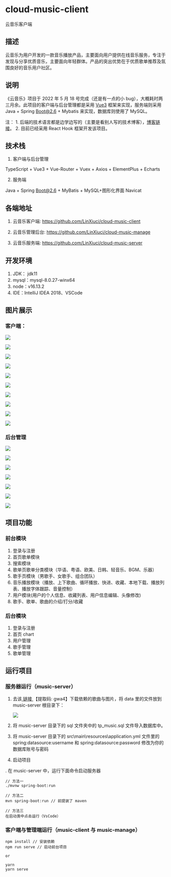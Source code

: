 # cloud-music-client

云音乐客户端

## 描述

云音乐为用户开发的一款音乐播放产品，主要面向用户提供在线音乐服务，专注于发现与分享优质音乐，主要面向年轻群体。产品的突出优势在于优质歌单推荐及氛围良好的音乐用户社区。

## 说明

《云音乐》项目于 2022 年 5 月 18 号完成（还是有一点的小 bug），大概耗时两三月余。此项目的客户端与后台管理都是采用 <a href="https://staging-cn.vuejs.org/">Vue3</a> 框架来实现，服务端则采用 Java + Spring Boot@2.6 + Mybatis 来实现，数据库则使用了 MySQL。

注： 1. 后端的技术语言都是边学边写的（主要是看别人写的技术博客），<a href="https://www.javaboy.org/springboot/">博客链接</a>。 2. 目前已经采用 React Hook 框架开发该项目。

## 技术栈

1. 客户端与后台管理

TypeScript + Vue3 + Vue-Router + Vuex + Axios + ElementPlus + Echarts

2. 服务端

Java + Spring Boot@2.6 + MyBatis + MySQL+图形化界面 Navicat

## 各端地址

1. 云音乐客户端: https://github.com/LinXiuci/cloud-music-client

2. 云音乐管理后台: https://github.com/LinXiuci/cloud-music-manage

3. 云音乐服务端: https://github.com/LinXiuci/cloud-music-server

## 开发环境

1. JDK： jdk11
2. mysql：mysql-8.0.27-winx64
3. node：v16.13.2
4. IDE：IntelliJ IDEA 2018、VSCode

## 图片展示

### 客户端：

![](https://raw.githubusercontent.com/LinXiuci/image/main/img/m1.png)<br/>

![](https://raw.githubusercontent.com/LinXiuci/image/main/img/m2.png)<br/>

![](https://raw.githubusercontent.com/LinXiuci/image/main/img/m3.png)<br/>

![](https://raw.githubusercontent.com/LinXiuci/image/main/img/m4.png)<br/>

![](https://raw.githubusercontent.com/LinXiuci/image/main/img/m5.png)<br/>

![](https://raw.githubusercontent.com/LinXiuci/image/main/img/m6.png)<br/>

![](https://raw.githubusercontent.com/LinXiuci/image/main/img/m7.png)<br/>

![](https://raw.githubusercontent.com/LinXiuci/image/main/img/m10.png)<br/>

![](https://raw.githubusercontent.com/LinXiuci/image/main/img/m8.png)<br/>

![](https://raw.githubusercontent.com/LinXiuci/image/main/img/m11.png)<br/>

### 后台管理

![](https://raw.githubusercontent.com/LinXiuci/image/main/img/pc4.png)<br/>

![](https://raw.githubusercontent.com/LinXiuci/image/main/img/pc1.png)<br/>

![](https://raw.githubusercontent.com/LinXiuci/image/main/img/pc2.png)<br/>

![](https://raw.githubusercontent.com/LinXiuci/image/main/img/pc3.png)<br/>

![](https://raw.githubusercontent.com/LinXiuci/image/main/img/pc5.png)<br/>

![](https://raw.githubusercontent.com/LinXiuci/image/main/img/pc7.png)<br/>

![](https://raw.githubusercontent.com/LinXiuci/image/main/img/pc6.png)<br/>

## 项目功能

### 前台模块

1. 登录与注册
2. 首页歌单模块
3. 搜索模块
4. 歌单页歌单分类模块（华语、粤语、欧美、日韩、轻音乐、BGM、乐器）
5. 歌手页模块（男歌手、女歌手、组合团队）
6. 音乐播放模块（播放、上下歌曲、循环播放、快进、收藏、本地下载、播放列表、播放字体跟踪、音量控制）
7. 用户模块(用户的个人信息、收藏列表、用户信息编辑、头像修改)
8. 歌手、歌单、歌曲的介绍/打分/收藏

### 后台模块

1. 登录与注册
2. 首页 chart
3. 用户管理
4. 歌手管理
5. 歌单管理

## 运行项目

### 服务器运行（music-server）

1. 去该<a href="https://pan.baidu.com/s/1Qv0ohAIPeTthPK_CDwpfWg"> 链接 </a>【提取码: gwa4】下载依赖的歌曲与图片，将 data 里的文件放到 music-server 根目录下：

   ![](https://cdn.jsdelivr.net/gh/LinXiuci/image/img/1659047718983.jpg)<br/>

2. 将 music-server 目录下的 sql 文件夹中的 tp_music.sql 文件导入数据库中。

3. 将 music-server 目录下的 src\main\resources\application.yml 文件里的 spring:datasource:username 和 spring:datasource:password 修改为你的数据库账号与密码

4. 启动项目

. 在 music-server 中，运行下面命令启动服务器

```
// 方法一
./mvnw spring-boot:run

// 方法二
mvn spring-boot:run // 前提装了 maven

// 方法三
在启动类中点击运行（VsCode）
```

### 客户端与管理端运行（music-client 与 music-manage）

```
npm install // 安装依赖
npm run serve // 启动前台项目

or

yarn
yarn serve
```

